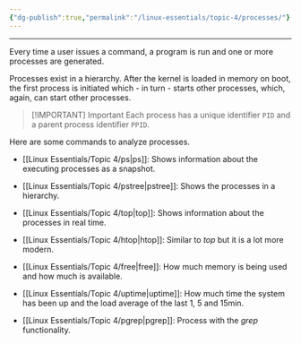 ```yaml
---
{"dg-publish":true,"permalink":"/linux-essentials/topic-4/processes/"}
---
```


---
Every time a user issues a command, a program is run and one or more processes are generated. 

Processes exist in a hierarchy. After the kernel is loaded in memory on boot, the first process is initiated which - in turn - starts other processes, which, again, can start other processes.


> [!IMPORTANT] Important
> Each process has a unique identifier `PID` and a parent process identifier `PPID`.


Here are some commands to analyze processes. 

- [[Linux Essentials/Topic 4/ps\|ps]]: Shows information about the executing processes as a snapshot.
- [[Linux Essentials/Topic 4/pstree\|pstree]]: Shows the processes in a hierarchy.
- [[Linux Essentials/Topic 4/top\|top]]: Shows information about the processes in real time.
- [[Linux Essentials/Topic 4/htop\|htop]]: Similar to _top_ but it is a lot more modern.

- [[Linux Essentials/Topic 4/free\|free]]: How much memory is being used and how much is available.
- [[Linux Essentials/Topic 4/uptime\|uptime]]: How much time the system has been up and the load average of the last 1, 5 and 15min.
- [[Linux Essentials/Topic 4/pgrep\|pgrep]]: Process with the _grep_ functionality.
